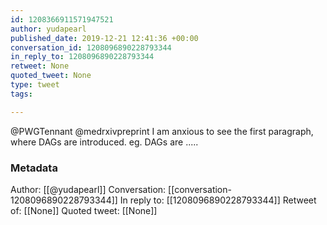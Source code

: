 ```yaml
---
id: 1208366911571947521
author: yudapearl
published_date: 2019-12-21 12:41:36 +00:00
conversation_id: 1208096890228793344
in_reply_to: 1208096890228793344
retweet: None
quoted_tweet: None
type: tweet
tags:

---
```


@PWGTennant @medrxivpreprint I am anxious to see the first paragraph, where DAGs are introduced. eg. DAGs are .....

### Metadata

Author: [[@yudapearl]]
Conversation: [[conversation-1208096890228793344]]
In reply to: [[1208096890228793344]]
Retweet of: [[None]]
Quoted tweet: [[None]]
